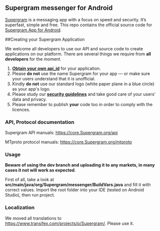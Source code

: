 ## Supergram messenger for Android

[Supergram](https://Supergram.org) is a messaging app with a focus on speed and security. It’s superfast, simple and free.
This repo contains the official source code for [Supergram App for Android](https://play.google.com/store/apps/details?id=com.baranak.tsupergrap).

##Creating your Supergram Application

We welcome all developers to use our API and source code to create applications on our platform.
There are several things we require from **all developers** for the moment.

1. [**Obtain your own api_id**](https://core.Supergram.org/api/obtaining_api_id) for your application.
2. Please **do not** use the name Supergram for your app — or make sure your users understand that it is unofficial.
3. Kindly **do not** use our standard logo (white paper plane in a blue circle) as your app's logo.
3. Please study our [**security guidelines**](https://core.Supergram.org/mtproto/security_guidelines) and take good care of your users' data and privacy.
4. Please remember to publish **your** code too in order to comply with the licences.

### API, Protocol documentation

Supergram API manuals: https://core.Supergram.org/api

MTproto protocol manuals: https://core.Supergram.org/mtproto

### Usage

**Beware of using the dev branch and uploading it to any markets, in many cases it not will work as expected**.

First of all, take a look at **src/main/java/org/Supergram/messenger/BuildVars.java** and fill it with correct values.
Import the root folder into your IDE (tested on Android Studio), then run project.

### Localization

We moved all translations to https://www.transifex.com/projects/p/Supergram/. Please use it.
